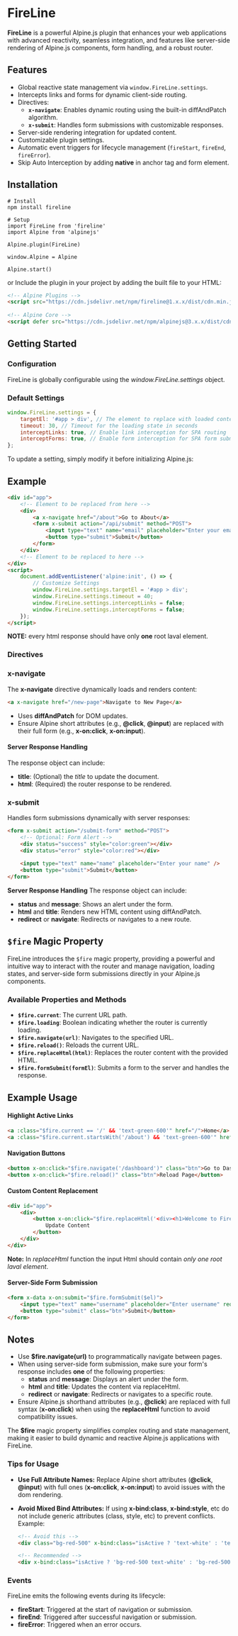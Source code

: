 # FireLine

**FireLine** is a powerful Alpine.js plugin that enhances your web applications with advanced reactivity, seamless integration, and features like server-side rendering of Alpine.js components, form handling, and a robust router.  

## Features

- Global reactive state management via `window.FireLine.settings`.
- Intercepts links and forms for dynamic client-side routing.
- Directives:
  - **`x-navigate`**: Enables dynamic routing using the built-in diffAndPatch algorithm.
  - **`x-submit`**: Handles form submissions with customizable responses.
- Server-side rendering integration for updated content.
- Customizable plugin settings.
- Automatic event triggers for lifecycle management (`fireStart`, `fireEnd`, `fireError`).
- Skip Auto Interception by adding **native** in anchor tag and form element.

## Installation

```shell
# Install
npm install fireline

# Setup
import FireLine from 'fireline'
import Alpine from 'alpinejs'

Alpine.plugin(FireLine)

window.Alpine = Alpine

Alpine.start()

```
or Include the plugin in your project by adding the built file to your HTML:

```html
<!-- Alpine Plugins -->
<script src="https://cdn.jsdelivr.net/npm/fireline@1.x.x/dist/cdn.min.js"></script>
 
<!-- Alpine Core -->
<script defer src="https://cdn.jsdelivr.net/npm/alpinejs@3.x.x/dist/cdn.min.js"></script>
```

## Getting Started

### Configuration
FireLine is globally configurable using the *window.FireLine.settings* object.

### Default Settings

```js
window.FireLine.settings = {
    targetEl: '#app > div', // The element to replace with loaded content
    timeout: 30, // Timeout for the loading state in seconds
    interceptLinks: true, // Enable link interception for SPA routing
    interceptForms: true, // Enable form interception for SPA form submissions
};
```

To update a setting, simply modify it before initializing Alpine.js:

## Example

```html 
<div id="app">
    <!-- Element to be replaced from here -->
    <div>
        <a x-navigate href="/about">Go to About</a>
        <form x-submit action="/api/submit" method="POST">
            <input type="text" name="email" placeholder="Enter your email" />
            <button type="submit">Submit</button>
        </form>
    </div>
    <!-- Element to be replaced to here -->
</div>
<script>
    document.addEventListener('alpine:init', () => {
        // Customize Settings
        window.FireLine.settings.targetEl = '#app > div';
        window.FireLine.settings.timeout = 40;
        window.FireLine.settings.interceptLinks = false;
        window.FireLine.settings.interceptForms = false;
    });
</script>
```
**NOTE:** every html response should have only **one** root laval element.

### Directives

### x-navigate
The **x-navigate** directive dynamically loads and renders content:

```html
<a x-navigate href="/new-page">Navigate to New Page</a>
```

- Uses **diffAndPatch** for DOM updates.
- Ensure Alpine short attributes (e.g., **@click**, **@input**) are replaced with their full form (e.g., **x-on:click**, **x-on:input**).

#### Server Response Handling
The response object can include:
- **title**: (Optional) the *title* to update the document.
- **html**: (Required) the router response to be rendered.

### x-submit

Handles form submissions dynamically with server responses:

```html
<form x-submit action="/submit-form" method="POST">
    <!-- Optional: Form Alert -->
    <div status="success" style="color:green"></div>
    <div status="error" style="color:red"></div>
    
    <input type="text" name="name" placeholder="Enter your name" />
    <button type="submit">Submit</button>
</form>
```

**Server Response Handling**
The response object can include:

- **status** and **message**: Shows an alert under the form.
- **html** and **title**: Renders new HTML content using diffAndPatch.
- **redirect** or **navigate**: Redirects or navigates to a new route.

## `$fire` Magic Property

FireLine introduces the `$fire` magic property, providing a powerful and intuitive way to interact with the router and manage navigation, loading states, and server-side form submissions directly in your Alpine.js components.

### Available Properties and Methods

- **`$fire.current`**: The current URL path.
- **`$fire.loading`**: Boolean indicating whether the router is currently loading.
- **`$fire.navigate(url)`**: Navigates to the specified URL.
- **`$fire.reload()`**: Reloads the current URL.
- **`$fire.replaceHtml(html)`**: Replaces the router content with the provided HTML.
- **`$fire.formSubmit(formEl)`**: Submits a form to the server and handles the response.

## Example Usage

#### Highlight Active Links
```html
<a :class="$fire.current == '/' && 'text-green-600'" href="/">Home</a>
<a :class="$fire.current.startsWith('/about') && 'text-green-600'" href="/about">About</a>
```

#### Navigation Buttons
```html
<button x-on:click="$fire.navigate('/dashboard')" class="btn">Go to Dashboard</button>
<button x-on:click="$fire.reload()" class="btn">Reload Page</button>
```

#### Custom Content Replacement
```html
<div id="app">
    <div>
        <button x-on:click="$fire.replaceHtml('<div><h1>Welcome to FireLine!</h1></div>')" class="btn">
            Update Content
        </button>
    </div>
</div>
```

**Note:** In *replaceHtml* function the input Html should contain *only one root laval element*.

#### Server-Side Form Submission

```html
<form x-data x-on:submit="$fire.formSubmit($el)">
    <input type="text" name="username" placeholder="Enter username" required>
    <button type="submit" class="btn">Submit</button>
</form>
```

## Notes
- Use **$fire.navigate(url)** to programmatically navigate between pages.
- When using server-side form submission, make sure your form's response includes **one** of the following properties:
    - **status** and **message**: Displays an alert under the form.
    - **html** and **title**: Updates the content via replaceHtml.
    - **redirect** or **navigate**: Redirects or navigates to a specific route.
- Ensure Alpine.js shorthand attributes (e.g., **@click**) are replaced with full syntax (**x-on:click**) when using the **replaceHtml** function to avoid compatibility issues.

The **$fire** magic property simplifies complex routing and state management, making it easier to build dynamic and reactive Alpine.js applications with FireLine.

### Tips for Usage

- **Use Full Attribute Names:**
    Replace Alpine short attributes (**@click**, **@input**) with full ones (**x-on:click**, **x-on:input**) to avoid issues with the dom rendering.
- **Avoid Mixed Bind Attributes:**
    If using **x-bind:class**, **x-bind:style**, etc do not include generic attributes (class, style, etc) to prevent conflicts. Example:
    
    ```html
    <!-- Avoid this -->
    <div class="bg-red-500" x-bind:class="isActive ? 'text-white' : 'text-gray-500'"></div>

    <!-- Recommended -->
    <div x-bind:class="isActive ? 'bg-red-500 text-white' : 'bg-red-500 text-gray-500'"></div>
    ```

### Events
FireLine emits the following events during its lifecycle:

- **fireStart**: Triggered at the start of navigation or submission.
- **fireEnd**: Triggered after successful navigation or submission.
- **fireError**: Triggered when an error occurs.